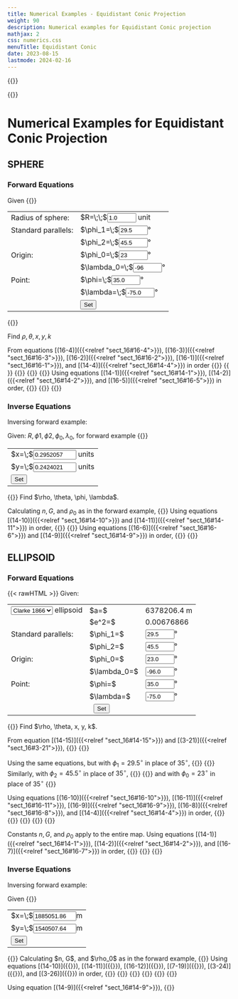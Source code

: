 ```yaml
---
title: Numerical Examples - Equidistant Conic Projection
weight: 90
description: Numerical examples for Equidistant Conic projection
mathjax: 2
css: numerics.css
menuTitle: Equidistant Conic
date: 2023-08-15
lastmode: 2024-02-16
---
```

{{<rawHTML>}}
<script src="../js/format.js"> </script>
<script src="../js/eqd_conic.js"> </script>
{{</rawHTML>}}


# Numerical Examples for Equidistant Conic Projection 

## SPHERE
### Forward Equations
Given
{{<rawHTML>}}
<table id="params" class="markdown">
<tr>
  <td>Radius of sphere:</td>
  <td>$R=\;\;$<input id="r_sph_in" value="1.0" size="5" /> unit</td>
</tr>
<tr>
  <td>Standard parallels:</td>
  <td>$\phi_1=\;$<input id="phi1_sph_in" value="29.5" size="5"/>&deg;</td>
</tr>
<tr>
  <td></td>
  <td>$\phi_2=\;$<input id="phi2_sph_in" value="45.5" size="5"/>&deg;</td>
</tr>
<tr>
  <td>Origin:</td>
  <td>$\phi_0=\;$<input id="phi0_sph_in" value="23" size="5"/>&deg;</td>
</tr>
<tr>
  <td></td>
  <td>$\lambda_0=\;$<input id="lam0_sph_in" value="-96" size="5"/>&deg;</td>
</tr>
<tr>
  <td>Point:</td>
  <td>$\phi=\;$<input id="phi_sph_in" value="35.0" size="5"/>&deg;</td>
</tr>
<tr>
  <td></td>
  <td>$\lambda=\;$<input id="lam_sph_in" value="-75.0" size="5"/>&deg;</td>
</tr>
<tr>
  <td></td>
  <td><input type="button" value="Set" onclick="sph.set_fwd()"/></td>
</tr>
</table>
{{</rawHTML>}}

Find $\rho, \theta, x, y, k$

From equations [(16-4)]({{<relref "sect_16#16-4">}}), [(16-3)]({{<relref "sect_16#16-3">}}), [(16-2)]({{<relref "sect_16#16-2">}}), [(16-1)]({{<relref "sect_16#16-1">}}), and [(14-4)]({{<relref "sect_16#14-4">}}) in order
{{<math div="n_sph">}}
\eqalign{
  n &= (\cos29.5^\circ-\cos45.5^\circ)/[(45.5^\circ-29.5^\circ)\times\pi/180^\circ] \cr
    &= 0.6067853
}
{{</math>}}
{{<math div="G_sph">}}
\eqalign{
  G &= (\cos29.5^\circ)/0.6067853 + 29.5^\circ\times\pi/180^\circ \cr
    &= 1.9492438
}
{{</math>}}
{{<math div="rho0_sph">}}
\eqalign{
  \rho_0 &= 1.0\times(1.9492438-23^\circ\times\pi/180^\circ) \cr
         &= 1.5478181\;\text{units}
}
{{</math>}}
{{<math div="rho_sph">}}
\eqalign{
  \rho &= 1.0\times(1.9492438-35^\circ\times\pi/180^\circ) \cr
       &= 1.3383786\;\text{units}
}
{{</math>}}
{{<math div="theta_sph">}}
\eqalign{
  \theta &= 0.6067853\times[-75^\circ - (-96^\circ)] \cr
         &= 12.7424921^\circ
}
{{</math>}}
Using equations [(14-1)]({{<relref "sect_16#14-1">}}), [(14-2)]({{<relref "sect_16#14-2">}}), and [(16-5)]({{<relref "sect_16#16-5">}}) in order,
{{<math div="x_sph">}}
\eqalign{
  x &= 1.3383786\sin12.7424921^\circ \cr
    &= 0.2952057\;\text{units}
}
{{</math>}}
{{<math div="y_sph">}}
\eqalign{
  y &= 1.5478181-1.3383786\cos12.7424921^\circ \cr
    &= 0.2424021\;\text{units}
}
{{</math>}}
{{<math div="k_sph">}}
\eqalign{
  k &= (1.9492438-35^\circ\times\pi/180^\circ)/\cos35^\circ \cr
    &= 0.9914014
}
{{</math>}}
### Inverse Equations
Inversing forward example:

Given: $R, \phi1, \phi2, \phi_0, \lambda_0$, for forward example
{{<rawHTML>}}
<table>
  <tr>
    <td>$x=\;$<input id="x_sph_in" value="0.2952057" size="9"/> units</td>
  </tr>
  <tr>
    <td>$y=\;$<input id="y_sph_in" value="0.2424021" size="9"/> units</td>
  </tr>
  <tr>
    <td><input type="button" value="Set" onclick="sph.set_inv()"/></td>
</table>
{{</rawHTML>}}
Find $\rho, \theta, \phi, \lambda$.

Calculating $n, G,$ and $\rho_0$ as in the forward example,
{{<math div="n_g_rho0_sph_inv">}}
\eqalign{
  n &= 0.6067853 \cr
  G &= 1.9492438 \cr
  \rho_0 &= 1.5478181\;\text{units}
}
{{</math>}}
Using equations [(14-10)]({{<relref "sect_16#14-10">}}) and [(14-11)]({{<relref "sect_16#14-11">}}) in order,
{{<math div="rho_sph_inv">}}
\eqalign{
  \rho &= +[0.2952057^2+(1.5478181-0.2424021)^2]^{1/2} \cr
       &= 1.3383786\;\text{units,}\; \text{positive because \(n\) is positive}
}
{{</math>}}
{{<math div="theta_sph_inv">}}
\eqalign{
  \theta &= \arctan[0.2952057/(1.5478181-0.2424021)] \cr
         &= 12.7424936^\circ
}
{{</math>}}
Using equations [(16-6)]({{<relref "sect_16#16-6">}}) and [(14-9)]({{<relref "sect_16#14-9">}}) in order,
{{<math div="phi_sph_inv">}}
\eqalign{
  \phi &= [1.9492438 - 1.3383786/1.0]\times 180^\circ/\pi \cr
        &= 34.9999981^\circ
}
{{</math>}}
{{<math div="lam_sph_inv">}}
\eqalign{
  \lambda &= (-96^\circ) + 12.7424936^\circ/0.6067853 \cr
            &= -74.9999975^\circ
}
{{</math>}}

## ELLIPSOID
### Forward Equations
{{< rawHTML >}}
Given: <br/>
<table>
<tr>
  <td>
    <select id="ellip" onchange="ell.select(this.options[this.selectedIndex].value)")>
      <option value="0" selected>Clarke 1866</option>
      <option value="1">WGS-84</option>
    </select>
    ellipsoid
  </td>
  <td>$a=$</td>
  <td id="ellip_a">6378206.4 m</td>
</tr>
<tr>
  <td></td>
  <td>$e^2=$</td>
  <td id="ellip_e2">0.00676866</td>
</tr>
<tr>
  <td>Standard parallels:</td>
  <td>$\phi_1=$</td>
  <td><input id="phi1_ell_in" value="29.5" size="5"/>&deg;</td>
</tr>
<tr>
  <td></td>
  <td>$\phi_2=$</td>
  <td><input id="phi2_ell_in" value="45.5" size="5"/>&deg;</td>
</tr>
<tr>
  <td>Origin:</td>
  <td>$\phi_0=$</td>
  <td><input id="phi0_ell_in" value="23.0" size="5"/>&deg;</td>
</tr>
<tr>
  <td></td>
  <td>$\lambda_0=$</td>
  <td><input id="lam0_ell_in" value="-96.0" size="5"/>&deg;</td>
</tr>
<tr>
  <td>Point:</td>
  <td>$\phi=$</td>
  <td><input id="phi_ell_in" value="35.0" size="5">&deg;</td>
</tr>
  <td></td>
  <td>$\lambda=$</td>
  <td><input id="lam_ell_in" value="-75.0" size="5">&deg;</td>
</tr>
<tr>
  <td colspan="3" style="text-align:center"><input type="button" value="Set" onclick="ell.set_fwd()"></td>
</tr>
</table>
{{</rawHTML>}}
Find $\rho, \theta, x, y, k$.

From equation [(14-15)]({{<relref "sect_16#14-15">}}) and [(3-21)]({{<relref "sect_16#3-21">}}),
{{<math div="m_ell">}}
\eqalign{
  m &= \cos35^\circ/(1-0.0067687\sin^235^\circ)^{1/2} \cr
    &= 0.8200656
}
{{</math>}}
{{<math div="M_ell">}}
\eqalign{
  M =&6378206.4[(1-0.0067687/4-3\times 0.0067687^2/64 - 5\times 0.0067687^3/256)\times 35^\circ\times\pi/180^\circ \\
     &-(3\times 0.0067687/8+3\times 0.0067687^2/32 +45\times0.0067687^3/1024)\sin(2\times35^\circ) \\
     &+(15\times 0.0067687^2/256 +45\times 0.0067687^3/1024)\sin(4\times 35^\circ) \\
     &-(35\times 0.0067687^3/3072)\sin(6\times35^\circ)] \\
    =& 3874395.25\;\text{m}
}
{{</math>}}

Using the same equations, but with <span id="phi1_ell1">$\phi_1 = 29.5^\circ$</span> in place of <span id="phi_ell1">$35^\circ$</span>,
{{<math div="m1_ell">}}
m_1=0.8710708
{{</math>}}
{{<math div="M1_ell">}}
M_1=3264511.19\;\text{m}
{{</math>}}
Similarly, with  <span id="phi2_ell1">$\phi_2 = 45.5^\circ$</span> in place of <span id="phi_ell2">$35^\circ$</span>,
{{<math div="m2_ell">}}
m_2=0.7021191
{{</math>}}
{{<math div="M2_ell">}}
M_2=5040295.01\;\text{m}
{{</math>}}
and with <span id="phi0_ell1">$\phi_0 = 23^\circ$</span> in place of <span id="phi_ell3">$35^\circ$</span>
{{<math div="M0_ell">}}
M_0=2544389.74\;\text{m}
{{</math>}}

Using equations [(16-10)]({{<relref "sect_16#16-10">}}), [(16-11)]({{<relref "sect_16#16-11">}}), [(16-9)]({{<relref "sect_16#16-9">}}), [(16-8)]({{<relref "sect_16#16-8">}}), and [(14-4)]({{<relref "sect_16#14-4">}}) in order,
{{<math div="n_ell">}}
\eqalign{
  n &= 6378206.4\times(0.8710708-0.7021191)/(5040295.01-3264511.19) \cr
    &= 0.6068355
}
{{</math>}}
{{<math div="G_ell">}}
\eqalign{
  G &= 0.8710708/0.6068355+ 3264511.19/6378206.4 \cr
    &= 1.9472543
}
{{</math>}}
{{<math div="rho0_ell">}}
\eqalign{
  \rho_0 &= 6378206.4\times 1.9472543 - 2544389.74 \cr
         &= 9875600.03\;\text{m}
}
{{</math>}}
{{<math div="rho_ell">}}
\eqalign{
  \rho &= 6378206.4\times 1.9472543 - 3874395.25 \cr
       &= 8545594.52\;\text{m}
}
{{</math>}}
{{<math div="theta_ell">}}
\eqalign{
  \theta &= 0.6068355\times[-75^\circ-(-96^\circ)] \cr
         &= 12.7435456^\circ
}
{{</math>}}

Constants $n, G$, and $\rho_0$ apply to the entire map.
Using equations [(14-1)]({{<relref "sect_16#14-1">}}), [(14-2)]({{<relref "sect_16#14-2">}}), and [(16-7)]({{<relref "sect_16#16-7">}}) in order,
{{<math div="x_ell">}}
\eqalign{
  x &= 8545594.52\times \sin 12.7435456^\circ \cr
    &= 1885051.86\;\text{m}
}
{{</math>}}
{{<math div="y_ell">}}
\eqalign{
  y &= 9875600.03 - 8545594.52\times\cos12.7435456^\circ \cr
    &= 1540507.64\;\text{m}
}
{{</math>}}
{{<math div="k_ell">}}
\eqalign{
  k =& (1.9472543-3874395.25/6378206.4) \times 0.6068355/0.8200656 \cr
    =& 0.9914392
}
{{</math>}}


### Inverse Equations
Inversing forward example:

Given
{{<rawHTML>}}
<table>
  <tr>
    <td>$x=\;$<input id="x_ell_in" value="1885051.86" size="9"/>m</td>
  </tr>
  <tr>
    <td>$y=\;$<input id="y_ell_in" value="1540507.64" size="9"/>m</td>
  </tr>
  <tr>
    <td><input type="button" value="Set" onclick="ell.set_inv()"/></td>
</table>
{{</rawHTML>}}
Calculating $n, G$, and $\rho_0$ as in the forward example,
{{<math div="n_g_rho0_invell">}}
\eqalign{
  n &= 0.6068355 \cr
  G &= 1.9472543 \cr
  \rho_0 &= 9875600.03\;\text{m}
}
{{</math>}}
Using equations [(14-10)]({{<relref "sect_16#14-10">}}), [(14-11)]({{<relref "sect_16#14-11">}}), [(16-12)]({{<relref "sect_16#16-12">}}), [(7-19)]({{<relref "sect_16#7-19">}}), [(3-24)]({{<relref "sect_16#3-24">}}), and [(3-26)]({{<relref "sect_16#3-26">}}) in order,
{{<math div="rho_invell">}}
\eqalign{
  \rho &= +[1885051.86^2+(9875600.03-1540507.64)^2]^{1/2} \cr
        &= 8545594.52\;\text{m}\; \text{positive because \(n\) is positive}
}
{{</math>}}
{{<math div="theta_invell">}}
\eqalign{
  \theta &= \arctan[1885051.86/(9875600.03-1540507.64)] \cr
          &= 12.7435457^\circ
}
{{</math>}}
{{<math div="M_invell">}}
\eqalign{
  M &= 6378206.4\times 1.9472543 - 8545594.52 \cr
    &= 3874395.25\;\text{m}
}
{{</math>}}
{{<math div="mu_invell">}}
\eqalign{
  \mu =& 3874395.25 /[6378206.4\times(1-0.0067687/4 \cr
        & -3\times0.0067687^2/64 - 5\times0.0067687^3/256)] \cr
        =& 0.6084737 \;\text{radians} = 34.8629750^\circ 
}
{{</math>}}
{{<math div="e1_invell">}}
\eqalign{
  e_1 &= [1-(1-0.0067687)^{1/2}]/[1+(1-0.0067687)^{1/2}] \cr
      &= 0.001697916
}
{{</math>}}
{{<math div="phi_invell">}}
\eqalign{
  \phi =& 34.8629750^\circ+[(3\times0.0016979/2-27\times0.0016979^3/32)\sin(2\times34.8629750^\circ) \cr
          &+(21\times0.0016979^2/16-55\times0.0016979^4/32)\sin(4\times34.8629750^\circ) \cr
          &+(151\times0.0016979^3/96)\sin(6\times34.8629750^\circ) \cr
          &+(1097\times0.0016979^4/512)\sin(8\times34.8629750^\circ)]\times180^\circ/\pi \cr
        =&35.0000000^\circ 
}
{{</math>}}

Using equation [(14-9)]({{<relref "sect_16#14-9">}}),
{{<math div="lam_invell">}}
\eqalign{
  \lambda &= -96^\circ + 12.7435457^\circ/0.6068355 \cr
            &= -75.0000000^\circ
}
{{</math>}}
